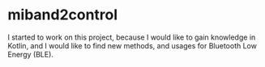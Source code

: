 # miband2control

I started to work on this project, because I would like to gain knowledge in Kotlin, and I would like to find new methods, and usages for Bluetooth Low Energy (BLE).
